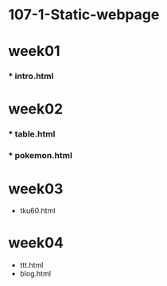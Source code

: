# 107-1-Static-webpage


# week01
### * intro.html

# week02
### * table.html  
### * pokemon.html

# week03 
 * tku60.html

# week04
* ttt.html  
* blog.html
<!--stackedit_data:
eyJoaXN0b3J5IjpbLTM0MjkyOTI4Nl19
-->